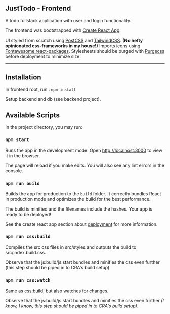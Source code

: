 ## JustTodo - Frontend

A todo fullstack application with user and login functionality.

The frontend was bootstrapped with [Create React App](https://github.com/facebook/create-react-app).

UI styled from scratch using [PostCSS](https://postcss.org/) and [TailwindCSS](https://tailwindcss.com). **(No hefty opinionated css-frameworks in my house!)** Imports icons using [Fontawesome react-packages](https://github.com/FortAwesome/react-fontawesome). Stylesheets should be purged with [Purgecss](https://www.purgecss.com/) before deployment to minimize size.

---

## Installation

In frontend root, run : `npm install`

Setup backend and db (see backend project).

## Available Scripts

In the project directory, you may run:

### `npm start`

Runs the app in the development mode.
Open [http://localhost:3000](http://localhost:3000) to view it in the browser.

The page will reload if you make edits.
You will also see any lint errors in the console.

### `npm run build`

Builds the app for production to the `build` folder.
It correctly bundles React in production mode and optimizes the build for the best performance.

The build is minified and the filenames include the hashes.
Your app is ready to be deployed!

See the create react app section about [deployment](https://facebook.github.io/create-react-app/docs/deployment) for more information.

### `npm run css:build`

Compiles the src css files in src/styles and outputs the build to src/index.build.css.

Observe that the js:build/js:start bundles and minifies the css even further (this step should be piped in to CRA's build setup)

### `npm run css:watch`

Same as css:build, but also watches for changes.

Observe that the js:build/js:start bundles and minifies the css even further _(I know, I know, this step should be piped in to CRA's build setup)_.
